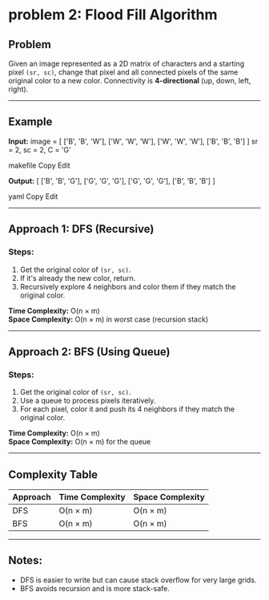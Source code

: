 # problem 2: Flood Fill Algorithm

## Problem
Given an image represented as a 2D matrix of characters and a starting pixel `(sr, sc)`,
change that pixel and all connected pixels of the same original color to a new color.
Connectivity is **4-directional** (up, down, left, right).

---

## Example
**Input:**
image = [
['B', 'B', 'W'],
['W', 'W', 'W'],
['W', 'W', 'W'],
['B', 'B', 'B']
]
sr = 2, sc = 2, C = 'G'

makefile
Copy
Edit

**Output:**
[
['B', 'B', 'G'],
['G', 'G', 'G'],
['G', 'G', 'G'],
['B', 'B', 'B']
]

yaml
Copy
Edit

---

## Approach 1: DFS (Recursive)
### Steps:
1. Get the original color of `(sr, sc)`.
2. If it's already the new color, return.
3. Recursively explore 4 neighbors and color them if they match the original color.

**Time Complexity:** O(n × m)  
**Space Complexity:** O(n × m) in worst case (recursion stack)

---

## Approach 2: BFS (Using Queue)
### Steps:
1. Get the original color of `(sr, sc)`.
2. Use a queue to process pixels iteratively.
3. For each pixel, color it and push its 4 neighbors if they match the original color.

**Time Complexity:** O(n × m)  
**Space Complexity:** O(n × m) for the queue

---

## Complexity Table
| Approach | Time Complexity | Space Complexity |
|----------|----------------|------------------|
| DFS      | O(n × m)       | O(n × m)         |
| BFS      | O(n × m)       | O(n × m)         |

---

## Notes:
- DFS is easier to write but can cause stack overflow for very large grids.
- BFS avoids recursion and is more stack-safe.
